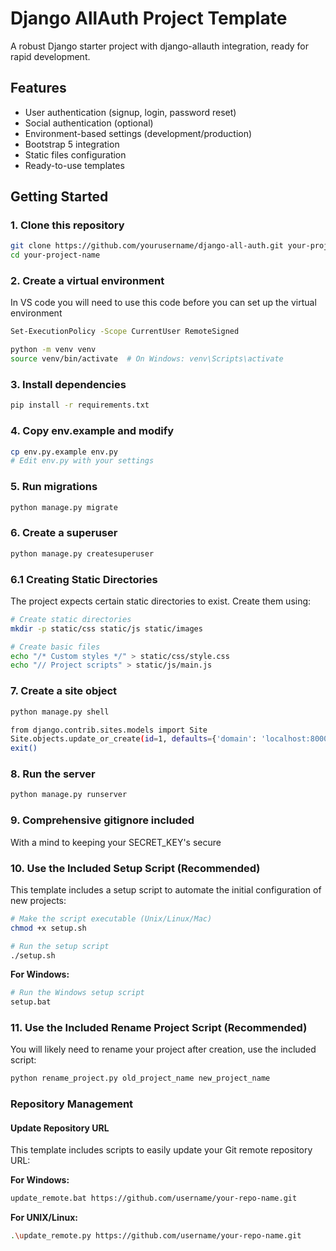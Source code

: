# Django AllAuth Project Template

A robust Django starter project with django-allauth integration, ready for rapid development.

## Features

- User authentication (signup, login, password reset)
- Social authentication (optional)
- Environment-based settings (development/production)
- Bootstrap 5 integration
- Static files configuration
- Ready-to-use templates

## Getting Started

### 1. Clone this repository

```bash
git clone https://github.com/yourusername/django-all-auth.git your-project-name
cd your-project-name
```

### 2. Create a virtual environment

In VS code you will need to use this code before you can set up the virtual environment

```bash
Set-ExecutionPolicy -Scope CurrentUser RemoteSigned
```

```bash
python -m venv venv
source venv/bin/activate  # On Windows: venv\Scripts\activate
```

### 3. Install dependencies

```bash
pip install -r requirements.txt
```

### 4. Copy env.example and modify

```bash
cp env.py.example env.py
# Edit env.py with your settings
```

### 5. Run migrations

```bash
python manage.py migrate
```

### 6. Create a superuser

```bash
python manage.py createsuperuser
```

### 6.1 Creating Static Directories

The project expects certain static directories to exist. Create them using:

```bash
# Create static directories
mkdir -p static/css static/js static/images

# Create basic files
echo "/* Custom styles */" > static/css/style.css
echo "// Project scripts" > static/js/main.js
```

### 7. Create a site object

```bash
python manage.py shell
```

```bash
from django.contrib.sites.models import Site
Site.objects.update_or_create(id=1, defaults={'domain': 'localhost:8000', 'name': 'Development'})
exit()
```

### 8. Run the server

```bash
python manage.py runserver
```

### 9. Comprehensive gitignore included

With a mind to keeping your SECRET_KEY's secure

### 10. Use the Included Setup Script (Recommended)

This template includes a setup script to automate the initial configuration of new projects:

```bash
# Make the script executable (Unix/Linux/Mac)
chmod +x setup.sh

# Run the setup script
./setup.sh
```

**For Windows:**
```bash
# Run the Windows setup script
setup.bat
```

### 11. Use the Included Rename Project Script (Recommended)

You will likely need to rename your project after creation, use the included script:

```bash
python rename_project.py old_project_name new_project_name
```

### Repository Management

#### Update Repository URL

This template includes scripts to easily update your Git remote repository URL:

**For Windows:**
```bash
update_remote.bat https://github.com/username/your-repo-name.git
```

**For UNIX/Linux:**
```bash
.\update_remote.py https://github.com/username/your-repo-name.git
```